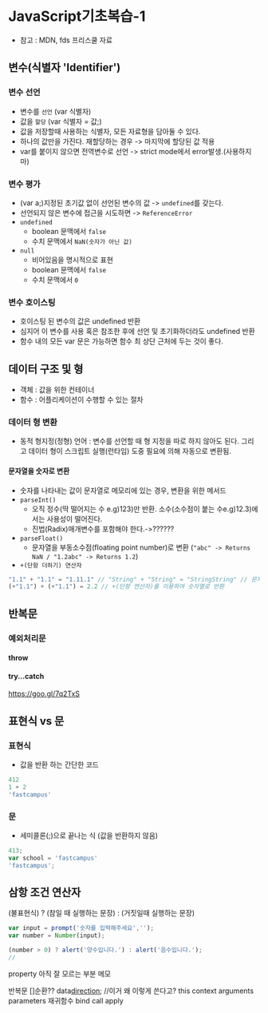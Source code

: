 # JavaScript기초복습-1
- 참고 : MDN, fds 프리스쿨 자료

## 변수(식별자 'Identifier')
### 변수 선언
- 변수를 `선언` (var 식별자)
- 값을 `할당` (var 식별자 = 값;)
- 값을 저장할때 사용하는 식별자, 모든 자료형을 담아둘 수 있다.
- 하나의 값만을 가진다. 재할당하는 경우 -> 마지막에 할당된 값 적용
- var를 붙이지 않으면 전역변수로 선언 -> strict mode에서 error발생.(사용하지마)
### 변수 평가
- (var a;)지정된 초기값 없이 선언된 변수의 값 -> `undefined`를 갖는다.
- 선언되지 않은 변수에 접근을 시도하면 -> `ReferenceError`
- `undefined`
    - boolean 문맥에서 `false` 
    - 수치 문맥에서 `NaN(숫자가 아닌 값)`
- `null`
    - 비어있음을 명시적으로 표현
    - boolean 문맥에서 `false`
    - 수치 문맥에서 `0`
### 변수 호이스팅
- 호이스팅 된 변수의 값은 undefined 반환
- 심지어 이 변수를 사용 혹은 참조한 후에 선언 및 초기화하더라도 undefined 반환
- 함수 내의 모든 var 문은 가능하면 함수 최 상단 근처에 두는 것이 좋다.

## 데이터 구조 및 형
- 객체 : 값을 위한 컨테이너
- 함수 : 어플리케이션이 수행할 수 있는 절차

### 데이터 형 변환
- 동적 형지정(정형) 언어 : 변수를 선언할 때 형 지정을 따로 하지 않아도 된다. 그리고 데이터 형이 스크립트 실행(런타임) 도중 필요에 의해 자동으로 변환됨.
#### 문자열을 숫자로 변환
- 숫자를 나타내는 값이 문자열로 메모리에 있는 경우, 변환을 위한 메서드
- `parseInt()`
    - 오직 정수(딱 떨어지는 수 e.g)123)만 반환. 소수(소수점이 붙는 수e.g)12.3)에서는 사용성이 떨어진다.
    - 진법(Radix)매개변수를 포함해야 한다.->??????
- `parseFloat()`
    - 문자열을 부동소수점(floating point number)로 변환 (`"abc" -> Returns NaN / "1.2abc" -> Returns 1.2`)
- `+(단항 더하기) 연산자`
```js
"1.1" + "1.1" = "1.11.1" // "String" + "String" = "StringString" // 문자열
(+"1.1") + (+"1.1") = 2.2 // +(단항 연산자)를 이용하여 숫자열로 반환
```


## 반복문
### 예외처리문
#### throw
#### try...catch
<https://goo.gl/7q2TxS>






## 표현식 vs 문
### 표현식
- 값을 반환 하는 간단한 코드
```js
412
1 + 2
'fastcampus'
```
### 문
- 세미콜론(;)으로 끝나는 식 (값을 반환하지 않음)
```js
413;
var school = 'fastcampus'
'fastcampus';
```

## 삼항 조건 연산자
(불표현식) ? (참일 때 실행하는 문장) : (거짓일때 실행하는 문장)
```js
var input = prompt('숫자를 입력해주세요','');
var number = Number(input);

(number > 0) ? alert('양수입니다.') : alert('음수입니다.');
// 
```


property
아직 잘 모르는 부분 메모

반복문
[]순환??
data[direction](item); //이거 왜 이렇게 쓴다고?
this 
context 
arguments 
parameters 
재귀함수 
bind 
call 
apply